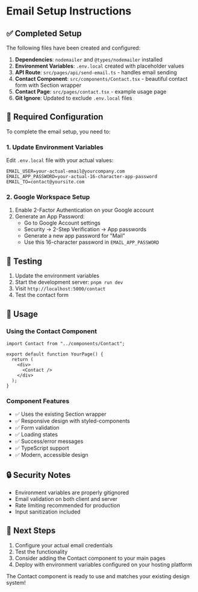 # Email Setup Instructions

## ✅ Completed Setup

The following files have been created and configured:

1. **Dependencies**: `nodemailer` and `@types/nodemailer` installed
2. **Environment Variables**: `.env.local` created with placeholder values
3. **API Route**: `src/pages/api/send-email.ts` - handles email sending
4. **Contact Component**: `src/components/Contact.tsx` - beautiful contact form with Section wrapper
5. **Contact Page**: `src/pages/contact.tsx` - example usage page
6. **Git Ignore**: Updated to exclude `.env.local` files

## 🔧 Required Configuration

To complete the email setup, you need to:

### 1. Update Environment Variables

Edit `.env.local` file with your actual values:

```env
EMAIL_USER=your-actual-email@yourcompany.com
EMAIL_APP_PASSWORD=your-actual-16-character-app-password
EMAIL_TO=contact@yoursite.com
```

### 2. Google Workspace Setup

1. Enable 2-Factor Authentication on your Google account
2. Generate an App Password:
   - Go to Google Account settings
   - Security → 2-Step Verification → App passwords
   - Generate a new app password for "Mail"
   - Use this 16-character password in `EMAIL_APP_PASSWORD`

## 📧 Testing

1. Update the environment variables
2. Start the development server: `pnpm run dev`
3. Visit `http://localhost:5000/contact`
4. Test the contact form

## 🚀 Usage

### Using the Contact Component

```tsx
import Contact from "../components/Contact";

export default function YourPage() {
  return (
    <div>
      <Contact />
    </div>
  );
}
```

### Component Features

- ✅ Uses the existing Section wrapper
- ✅ Responsive design with styled-components
- ✅ Form validation
- ✅ Loading states
- ✅ Success/error messages
- ✅ TypeScript support
- ✅ Modern, accessible design

## 🔒 Security Notes

- Environment variables are properly gitignored
- Email validation on both client and server
- Rate limiting recommended for production
- Input sanitization included

## 📱 Next Steps

1. Configure your actual email credentials
2. Test the functionality
3. Consider adding the Contact component to your main pages
4. Deploy with environment variables configured on your hosting platform

The Contact component is ready to use and matches your existing design system!
